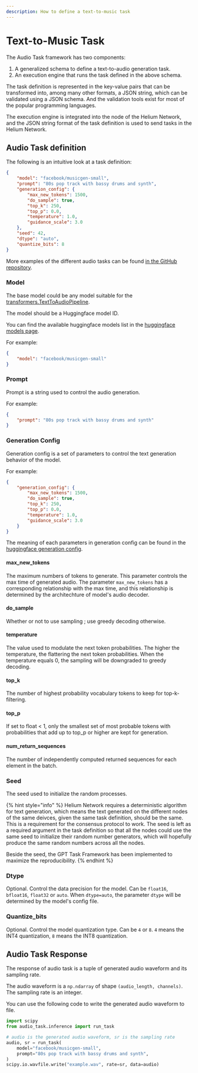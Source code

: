 ```yaml
---
description: How to define a text-to-music task
---
```


# Text-to-Music Task

The Audio Task framework has two components:

1. A generalized schema to define a text-to-audio generation task.
2. An execution engine that runs the task defined in the above schema.

The task definition is represented in the key-value pairs that can be transformed into, among many other formats, a JSON string, which can be validated using a JSON schema. And the validation tools exist for most of the popular programming languages.

The execution engine is integrated into the node of the Helium Network, and the JSON string format of the task definition is used to send tasks in the Helium Network.

## Audio Task definition

The following is an intuitive look at a task definition:

```json
{
    "model": "facebook/musicgen-small",
    "prompt": "80s pop track with bassy drums and synth",
    "generation_config": {
        "max_new_tokens": 1500,
        "do_sample": true,
        "top_k": 250,
        "top_p": 0.0,
        "temperature": 1.0,
        "guidance_scale": 3.0
    },
    "seed": 42,
    "dtype": "auto",
    "quantize_bits": 8
}
```

More examples of the different audio tasks can be found [in the GitHub repository](https://github.com/crynux-ai/audio-task/tree/main/examples).

### Model

The base model could be any model suitable for the [transformers.TextToAudioPipeline](https://huggingface.co/docs/transformers/main_classes/pipelines#transformers.TextToAudioPipeline).

The model should be a Huggingface model ID.

You can find the available huggingface models list in the [huggingface models page](https://huggingface.co/models?pipeline_tag=text-to-audio&sort=trending).

For example:

```json
{
    "model": "facebook/musicgen-small"
}
```

### Prompt

Prompt is a string used to control the audio generation.

For example:

```json
{
	"prompt": "80s pop track with bassy drums and synth"
}
```

### Generation Config

Generation config is a set of parameters to control the text generation behavior of the model.

For example:

```json
{
    "generation_config": {
        "max_new_tokens": 1500,
        "do_sample": true,
        "top_k": 250,
        "top_p": 0.0,
        "temperature": 1.0,
        "guidance_scale": 3.0
    }
}
```

The meaning of each parameters in generation config can be found in the [huggingface generation config](https://huggingface.co/docs/transformers/main\_classes/text\_generation#transformers.GenerationConfig).

#### max\_new\_tokens

The maximum numbers of tokens to generate. This parameter controls the max time of generated audio. The parameter `max_new_tokens` has a corresponding relationship with the max time, and this relationship is determined by the architechture of model's audio decoder.

#### do\_sample

Whether or not to use sampling ; use greedy decoding otherwise.

#### temperature

The value used to modulate the next token probabilities. The higher the temperature, the flattering the next token probabilities. When the temperature equals 0, the sampling will be downgraded to greedy decoding.


#### top\_k

The number of highest probability vocabulary tokens to keep for top-k-filtering.

#### top\_p

If set to float < 1, only the smallest set of most probable tokens with probabilities that add up to top\_p or higher are kept for generation.

#### num\_return\_sequences

The number of independently computed returned sequences for each element in the batch.

### Seed

The seed used to initialize the random processes.

{% hint style="info" %}
Helium Network requires a deterministic algorithm for text generation, which means the text generated on the different nodes of the same deivces, given the same task definition, should be the same. This is a requirement for the consensus protocol to work. The seed is left as a required argument in the task definition so that all the nodes could use the same seed to initialize their random number generators, which will hopefully produce the same random numbers across all the nodes.

Beside the seed, the GPT Task Framework has been implemented to maximize the reproducibility.
{% endhint %}

### Dtype

Optional. Control the data precision for the model. Can be `float16`, `bfloat16`, `float32` or `auto`. When `dtype=auto`, the parameter `dtype` will be determined by the model's config file.

### Quantize\_bits

Optional. Control the model quantization type. Can be `4` or `8`. `4` means the INT4 quantization, `8` means the INT8 quantization.

## Audio Task Response

The response of audio task is a tuple of generated audio waveform and its sampling rate.

The audio waveform is a `np.ndarray` of shape `(audio_length, channels)`. The sampling rate is an integer.

You can use the following code to write the generated audio waveform to file.

```python
import scipy
from audio_task.inference import run_task

# audio is the generated audio waveform, sr is the sampling rate
audio, sr = run_task(
    model="facebook/musicgen-small",
    prompt="80s pop track with bassy drums and synth",
)
scipy.io.wavfile.write("example.wav", rate=sr, data=audio)
```
